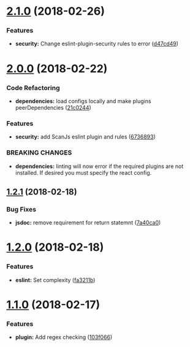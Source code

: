<a name="2.1.0"></a>
# [2.1.0](https://github.com/mi11er-net/eslint-config/compare/v2.0.0...v2.1.0) (2018-02-26)


### Features

* **security:** Change eslint-plugin-security rules to error ([d47cd49](https://github.com/mi11er-net/eslint-config/commit/d47cd49))

<a name="2.0.0"></a>
# [2.0.0](https://github.com/mi11er-net/eslint-config/compare/v1.2.1...v2.0.0) (2018-02-22)


### Code Refactoring

* **dependencies:** load configs locally and make plugins peerDependencies ([21c0244](https://github.com/mi11er-net/eslint-config/commit/21c0244))


### Features

* **security:** add ScanJs eslint plugin and rules ([6736893](https://github.com/mi11er-net/eslint-config/commit/6736893))


### BREAKING CHANGES

* **dependencies:** linting will now error if the required plugins are not installed. If desired you
must specify the react config.

<a name="1.2.1"></a>
## [1.2.1](https://github.com/mi11er-net/eslint-config/compare/v1.2.0...v1.2.1) (2018-02-18)


### Bug Fixes

* **jsdoc:** remove requirement for return statemnt ([7a40ca0](https://github.com/mi11er-net/eslint-config/commit/7a40ca0))

<a name="1.2.0"></a>
# [1.2.0](https://github.com/mi11er-net/eslint-config/compare/v1.1.0...v1.2.0) (2018-02-18)


### Features

* **eslint:** Set complexity ([fa3211b](https://github.com/mi11er-net/eslint-config/commit/fa3211b))

<a name="1.1.0"></a>
# [1.1.0](https://github.com/mi11er-net/eslint-config/compare/v1.0.0...v1.1.0) (2018-02-17)


### Features

* **plugin:** Add regex checking ([103f066](https://github.com/mi11er-net/eslint-config/commit/103f066))
